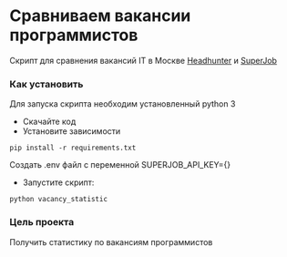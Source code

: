 # Сравниваем вакансии программистов

Скрипт для сравнения вакансий IT в Москве [Headhunter](https://spb.hh.ru/) и [SuperJob](https://www.superjob.ru/)

### Как установить

Для запуска скрипта необходим установленный python 3

- Скачайте код
- Установите зависимости 
```
pip install -r requirements.txt
```
Создать .env файл с переменной SUPERJOB_API_KEY={}
- Запустите скрипт:

```
python vacancy_statistic 
```
### Цель проекта

Получить статистику по вакансиям программистов